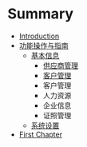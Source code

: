 # Summary

* [Introduction](README.md)
* [功能操作与指南](sec.md)
  * [基本信息](sec/ji-ben-xin-xi.md)
    * [供应商管理](sec/ji-ben-xin-xi/gong-ying-shang-guan-li.md)
    * [客户管理](sec/ji-ben-xin-xi/ke-hu-guan-li.md)
    * 客户管理
    * 人力资源
    * 企业信息
    * 证照管理
  * [系统设置](sec/xi-tong-she-zhi.md)
* [First Chapter](chapter1.md)

